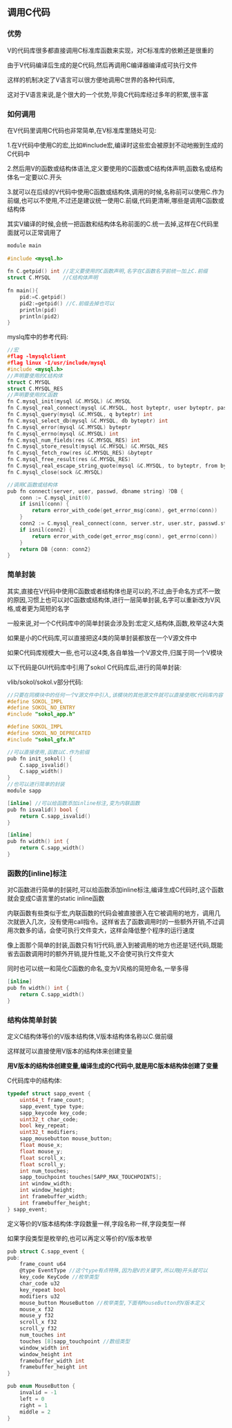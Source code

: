 ## 调用C代码

### 优势

V的代码库很多都直接调用C标准库函数来实现，对C标准库的依赖还是很重的

由于V代码编译后生成的是C代码,然后再调用C编译器编译成可执行文件

这样的机制决定了V语言可以很方便地调用C世界的各种代码库,

这对于V语言来说,是个很大的一个优势,毕竟C代码库经过多年的积累,很丰富

### 如何调用

在V代码里调用C代码也非常简单,在V标准库里随处可见:

1.在V代码中使用C的宏,比如#include宏,编译时这些宏会被原封不动地搬到生成的C代码中

2.然后用V的函数或结构体语法,定义要使用的C函数或C结构体声明,函数名或结构体名一定要以C.开头

3.就可以在后续的V代码中使用C函数或结构体,调用的时候,名称前可以使用C.作为前缀,也可以不使用,不过还是建议统一使用C.前缀,代码更清晰,哪些是调用C函数或结构体

其实V编译的时候,会统一把函数和结构体名称前面的C.统一去掉,这样在C代码里面就可以正常调用了

```c
module main
    
#include <mysql.h>
    
fn C.getpid() int //定义要使用的C函数声明,名字在C函数名字前统一加上C.前缀
struct C.MYSQL 	  //C结构体声明
    
fn main(){
	pid:=C.getpid()
	pid2:=getpid() //C.前缀去掉也可以
	println(pid)
	println(pid2)
}
```

myslq库中的参考代码:

```c
//宏
#flag -lmysqlclient
#flag linux -I/usr/include/mysql
#include <mysql.h>
//声明要使用的C结构体
struct C.MYSQL
struct C.MYSQL_RES
//声明要使用的C函数
fn C.mysql_init(mysql &C.MYSQL) &C.MYSQL
fn C.mysql_real_connect(mysql &C.MYSQL, host byteptr, user byteptr, passwd byteptr, db byteptr, port u32, unix_socket byteptr, clientflag u64) &C.MYSQL
fn C.mysql_query(mysql &C.MYSQL, q byteptr) int
fn C.mysql_select_db(mysql &C.MYSQL, db byteptr) int
fn C.mysql_error(mysql &C.MYSQL) byteptr
fn C.mysql_errno(mysql &C.MYSQL) int
fn C.mysql_num_fields(res &C.MYSQL_RES) int
fn C.mysql_store_result(mysql &C.MYSQL) &C.MYSQL_RES
fn C.mysql_fetch_row(res &C.MYSQL_RES) &byteptr
fn C.mysql_free_result(res &C.MYSQL_RES)
fn C.mysql_real_escape_string_quote(mysql &C.MYSQL, to byteptr, from byteptr, len u64, quote byte) u64
fn C.mysql_close(sock &C.MYSQL)

//调用C函数或结构体
pub fn connect(server, user, passwd, dbname string) ?DB {
	conn := C.mysql_init(0)
	if isnil(conn) {
		return error_with_code(get_error_msg(conn), get_errno(conn))
	}
	conn2 := C.mysql_real_connect(conn, server.str, user.str, passwd.str, dbname.str, 0, 0, 0)
	if isnil(conn2) {
		return error_with_code(get_error_msg(conn), get_errno(conn))
	}
	return DB {conn: conn2}
}
```

### 简单封装

其实,直接在V代码中使用C函数或者结构体也是可以的,不过,由于命名方式不一致的原因,习惯上也可以对C函数或结构体,进行一层简单封装,名字可以重新改为V风格,或者更为简短的名字

一般来说,对一个C代码库中的简单封装会涉及到:宏定义,结构体,函数,枚举这4大类

如果是小的C代码库,可以直接把这4类的简单封装都放在一个V源文件中

如果C代码库规模大一些,也可以这4类,各自单独一个V源文件,归属于同一个V模块

以下代码是GUI代码库中引用了sokol C代码库后,进行的简单封装:

vlib/sokol/sokol.v部分代码:

```c
//只要在同模块中的任何一个V源文件中引入,该模块的其他源文件就可以直接使用C代码库内容
#define SOKOL_IMPL
#define SOKOL_NO_ENTRY
#include "sokol_app.h"

#define SOKOL_IMPL
#define SOKOL_NO_DEPRECATED
#include "sokol_gfx.h"

//可以直接使用,函数以C.作为前缀
pub fn init_sokol() {
	C.sapp_isvalid()
	C.sapp_width()
}
//也可以进行简单的封装
module sapp

[inline] //可以给函数添加inline标注,变为内联函数
pub fn isvalid() bool {
	return C.sapp_isvalid()
}

[inline]
pub fn width() int {
	return C.sapp_width()
}

```

### 函数的[inline]标注

对C函数进行简单的封装时,可以给函数添加inline标注,编译生成C代码时,这个函数就会变成C语言里的static inline函数

内联函数有些类似于宏,内联函数的代码会被直接嵌入在它被调用的地方，调用几次就嵌入几次，没有使用call指令。这样省去了函数调用时的一些额外开销,不过调用次数多的话，会使可执行文件变大，这样会降低整个程序的运行速度

像上面那个简单的封装,函数只有1行代码,嵌入到被调用的地方也还是1还代码,既能省去函数调用时的额外开销,提升性能,又不会使可执行文件变大

同时也可以统一和简化C函数的命名,变为V风格的简短命名,一举多得

```c
[inline]
pub fn width() int {
	return C.sapp_width()
}
```



### 结构体简单封装

定义C结构体等价的V版本结构体,V版本结构体名称以C.做前缀

这样就可以直接使用V版本的结构体来创建变量

**用V版本的结构体创建变量,编译生成的C代码中,就是用C版本结构体创建了变量**

C代码库中的结构体:

```c
typedef struct sapp_event {
    uint64_t frame_count;
    sapp_event_type type;
    sapp_keycode key_code;
    uint32_t char_code;
    bool key_repeat;
    uint32_t modifiers;
    sapp_mousebutton mouse_button;
    float mouse_x;
    float mouse_y;
    float scroll_x;
    float scroll_y;
    int num_touches;
    sapp_touchpoint touches[SAPP_MAX_TOUCHPOINTS];
    int window_width;
    int window_height;
    int framebuffer_width;
    int framebuffer_height;
} sapp_event;
```

定义等价的V版本结构体:字段数量一样,字段名称一样,字段类型一样

如果字段类型是枚举的,也可以再定义等价的V版本枚举

```c
pub struct C.sapp_event {
pub:
    frame_count u64
    @type EventType //这个type有点特殊,因为是V的关键字,所以用@开头就可以
    key_code KeyCode //枚举类型
    char_code u32
    key_repeat bool
    modifiers u32
    mouse_button MouseButton //枚举类型,下面有MouseButton的V版本定义
    mouse_x f32
    mouse_y f32
    scroll_x f32
    scroll_y f32
    num_touches int
    touches [8]sapp_touchpoint //数组类型
    window_width int
    window_height int
    framebuffer_width int
    framebuffer_height int
}

pub enum MouseButton {
    invalid = -1
    left = 0
    right = 1
    middle = 2
}
```

